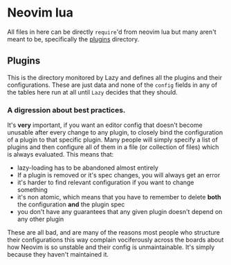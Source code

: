 # Neovim lua

All files in here can be directly `require`'d from neovim lua but many aren't
meant to be, specifically the [plugins](#plugins) directory.

## Plugins

This is the directory monitored by Lazy and defines all the plugins and their
configurations. These are just data and none of the `config` fields in any of
the tables here run at all until `Lazy` decides that they should.

### A digression about best practices.

It's **very** important, if you want an editor config that doesn't become
unusable after every change to any plugin, to closely bind the configuration of
a plugin to that specific plugin. Many people will simply specify a list of
plugins and then configure all of them in a file (or collection of files) which
is always evaluated. This means that:

- lazy-loading has to be abandoned almost entirely
- If a plugin is removed or it's spec changes, you will always get an error
- it's harder to find relevant configuration if you want to change something
- it's non atomic, which means that you have to remember to delete **both** the configuration **and** the plugin spec
- you don't have any guarantees that any given plugin doesn't depend on any other plugin

These are all bad, and are many of the reasons most people who structure their
configurations this way complain vociferously across the boards about how
Neovim is so unstable and their config is unmaintainable. It's simply because
they haven't maintained it.
